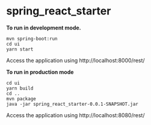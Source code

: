# spring_react_starter

**To run in development mode.**

```shell
mvn spring-boot:run
cd ui
yarn start
```

Access the application using http://localhost:8000/rest/


**To run in production mode**

```shell
cd ui
yarn build
cd ..
mvn package
java -jar spring_react_starter-0.0.1-SNAPSHOT.jar
```
Access the application using http://localhost:8080/rest/
